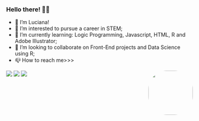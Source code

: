 ### Hello there! 🙋‍♀️ 

- 👋 I’m Luciana!
- 🔭 I’m interested to pursue a career in STEM;
- 🌱 I’m currently learning: Logic Programming, Javascript, HTML, R and Adobe Illustrator;
- 👯 I’m looking to collaborate on Front-End projects and Data Science using R;
- 📪 How to reach me>>>

<div>
  <a href="https://www.linkedin.com/in/imbiriba-luciana/" target="_blank"><img src="https://img.shields.io/badge/LinkedIn-0077B5?style=for-the-badge&logo=linkedin&logoColor=white" target="_blank"></a>
  <a href="https://twitter.com/Luciimbiriba" target="_blank"><img src="https://img.shields.io/badge/Twitter-1DA1F2?style=for-the-badge&logo=twitter&logoColor=white" target="_blank"></a>
  <a href = "mailto:imbiriba.luciana@gmail.com"><img src="https://img.shields.io/badge/-Gmail-%23333?style=for-the-badge&logo=gmail&logoColor=white" target="_blank"></a>
  <img align="right" height="120" style="border-radius:50px;" src="https://cdn.discordapp.com/attachments/801462596560748574/961200488014045204/Lu-pic.png"> 
</div>


